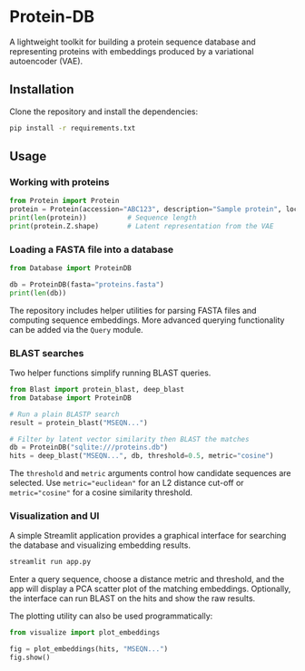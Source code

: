 # Protein-DB

A lightweight toolkit for building a protein sequence database and representing proteins with embeddings produced by a variational autoencoder (VAE).

## Installation

Clone the repository and install the dependencies:

```bash
pip install -r requirements.txt
```

## Usage

### Working with proteins

```python
from Protein import Protein
protein = Protein(accession="ABC123", description="Sample protein", locus="locus1", organism="E. coli", seq="MSEQN...")
print(len(protein))          # Sequence length
print(protein.Z.shape)       # Latent representation from the VAE
```

### Loading a FASTA file into a database

```python
from Database import ProteinDB

db = ProteinDB(fasta="proteins.fasta")
print(len(db))
```

The repository includes helper utilities for parsing FASTA files and computing sequence embeddings. More advanced querying functionality can be added via the `Query` module.

### BLAST searches

Two helper functions simplify running BLAST queries.

```python
from Blast import protein_blast, deep_blast
from Database import ProteinDB

# Run a plain BLASTP search
result = protein_blast("MSEQN...")

# Filter by latent vector similarity then BLAST the matches
db = ProteinDB("sqlite:///proteins.db")
hits = deep_blast("MSEQN...", db, threshold=0.5, metric="cosine")
```

The `threshold` and `metric` arguments control how candidate sequences are
selected. Use `metric="euclidean"` for an L2 distance cut-off or
`metric="cosine"` for a cosine similarity threshold.

### Visualization and UI

A simple Streamlit application provides a graphical interface for searching
the database and visualizing embedding results.

```bash
streamlit run app.py
```

Enter a query sequence, choose a distance metric and threshold, and the app
will display a PCA scatter plot of the matching embeddings. Optionally, the
interface can run BLAST on the hits and show the raw results.

The plotting utility can also be used programmatically:

```python
from visualize import plot_embeddings

fig = plot_embeddings(hits, "MSEQN...")
fig.show()
```

